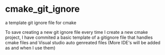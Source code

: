 # cmake_git_ignore
a template git ignore file for cmake

To save creating a new git ignore file every time I create a new cmake project, I have commited a basic template of a gitignore file
that handles cmake files and Visual studio auto genreated files (More IDE's will be added as and when I use them)
